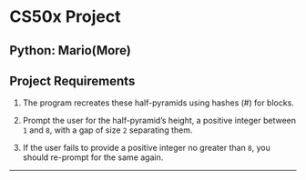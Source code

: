 # CS50x Project
## Python: Mario(More)

## Project Requirements
1. The program recreates these half-pyramids using hashes (#) for blocks.

2. Prompt the user for the half-pyramid’s height, a positive integer between ```1``` and ```8```, with a gap of size ```2``` separating them.

3. If the user fails to provide a positive integer no greater than ```8```, you should re-prompt for the same again.

---